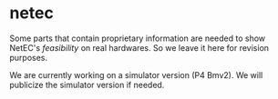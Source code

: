 # netec

Some parts that contain proprietary information are needed to show NetEC's *feasibility* on real hardwares. So we leave it here for revision purposes.

We are currently working on a simulator version (P4 Bmv2). We will publicize the simulator version if needed. 
